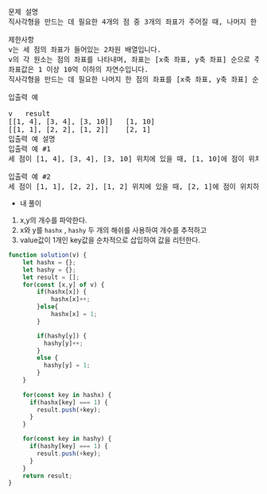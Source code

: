 <pre>
문제 설명
직사각형을 만드는 데 필요한 4개의 점 중 3개의 좌표가 주어질 때, 나머지 한 점의 좌표를 구하려고 합니다. 점 3개의 좌표가 들어있는 배열 v가 매개변수로 주어질 때, 직사각형을 만드는 데 필요한 나머지 한 점의 좌표를 return 하도록 solution 함수를 완성해주세요. 단, 직사각형의 각 변은 x축, y축에 평행하며, 반드시 직사각형을 만들 수 있는 경우만 입력으로 주어집니다.

제한사항
v는 세 점의 좌표가 들어있는 2차원 배열입니다.
v의 각 원소는 점의 좌표를 나타내며, 좌표는 [x축 좌표, y축 좌표] 순으로 주어집니다.
좌표값은 1 이상 10억 이하의 자연수입니다.
직사각형을 만드는 데 필요한 나머지 한 점의 좌표를 [x축 좌표, y축 좌표] 순으로 담아 return 해주세요.

입출력 예

v	result
[[1, 4], [3, 4], [3, 10]]	[1, 10]
[[1, 1], [2, 2], [1, 2]]	[2, 1]
입출력 예 설명
입출력 예 #1
세 점이 [1, 4], [3, 4], [3, 10] 위치에 있을 때, [1, 10]에 점이 위치하면 직사각형이 됩니다.

입출력 예 #2
세 점이 [1, 1], [2, 2], [1, 2] 위치에 있을 때, [2, 1]에 점이 위치하면 직사각형이 됩니다.
</pre>


* 내 풀이 

1. x,y의 개수를 파악한다.
2. x와 y를 `hashx` , `hashy` 두 개의 해쉬를 사용하여 개수를 추적하고
3. value값이 1개인 key값을 순차적으로 삽입하여 값을 리턴한다.

```js
function solution(v) {
    let hashx = {};
    let hashy = {};
    let result = [];
    for(const [x,y] of v) {
        if(hashx[x]) {
            hashx[x]++;
        }else{
            hashx[x] = 1;
        }

        if(hashy[y]) {
          hashy[y]++;
        }
        else {
          hashy[y] = 1;
        }
    }
    
    for(const key in hashx) {
      if(hashx[key] === 1) {
        result.push(+key);
      }
    }

    for(const key in hashy) {
      if(hashy[key] === 1) {
        result.push(+key);
      }
    }
    return result;
}
```